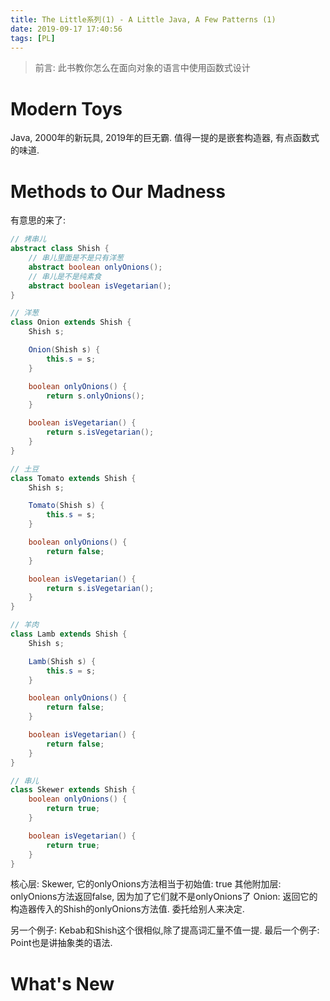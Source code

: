 ```yaml
---
title: The Little系列(1) - A Little Java, A Few Patterns (1)
date: 2019-09-17 17:40:56
tags: [PL]
---
```

> 前言: 此书教你怎么在面向对象的语言中使用函数式设计
# Modern Toys
Java, 2000年的新玩具, 2019年的巨无霸.
值得一提的是嵌套构造器, 有点函数式的味道.
# Methods to Our Madness


有意思的来了: 

```Java
// 烤串儿
abstract class Shish {
    // 串儿里面是不是只有洋葱
    abstract boolean onlyOnions();
    // 串儿是不是纯素食
    abstract boolean isVegetarian();
}

// 洋葱
class Onion extends Shish {
    Shish s;

    Onion(Shish s) {
        this.s = s;
    }

    boolean onlyOnions() {
        return s.onlyOnions();
    }

    boolean isVegetarian() {
        return s.isVegetarian();
    }
}

// 土豆
class Tomato extends Shish {
    Shish s;

    Tomato(Shish s) {
        this.s = s;
    }

    boolean onlyOnions() {
        return false;
    }

    boolean isVegetarian() {
        return s.isVegetarian();
    }
}

// 羊肉
class Lamb extends Shish {
    Shish s;

    Lamb(Shish s) {
        this.s = s;
    }

    boolean onlyOnions() {
        return false;
    }

    boolean isVegetarian() {
        return false;
    }
}

// 串儿
class Skewer extends Shish {
    boolean onlyOnions() {
        return true;
    }

    boolean isVegetarian() {
        return true;
    }
}
```

核心层: Skewer, 它的onlyOnions方法相当于初始值: true
其他附加层: onlyOnions方法返回false, 因为加了它们就不是onlyOnions了
Onion: 返回它的构造器传入的Shish的onlyOnions方法值. 委托给别人来决定.

另一个例子: Kebab和Shish这个很相似,除了提高词汇量不值一提.
最后一个例子: Point也是讲抽象类的语法.


# What's New
